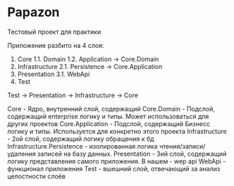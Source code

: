 # Papazon
Тестовый проект для практики

Приложение разбито на 4 слоя:
  1.  Core
    1.1.  Domain
    1.2.  Application ->  Core.Domain
  2.  Infrastructure
    2.1.  Persistence ->  Core.Application
  3.  Presentation
    3.1.  WebApi
  4.  Test
  
Test -> Presentation  ->  Infrastructure  ->  Core

Core  - Ядро, внутренний слой, содержащий
  Core.Domain - Подслой, содержащий  enterprise логику и типы. Может использоваться для других проектов
  Core.Application - Подслой, содержащий  Бизнесс логику и типы. Используется для конкретно этого проекта
Infrastructure  - 2ой слой, содержащий логику обращения к бд
  Infrastructure.Persistence  - изолированная логика чтения/записи/удаления записей на базу данных.
Presentation  - 3ий слой, содержащий логику представления самого приложения. В нашем - wep api
  WebApi - функционал приложения
Test  - вшешний слой, отвечающий за анализ целостности слоёв



